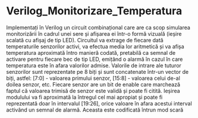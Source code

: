 # Verilog_Monitorizare_Temperatura
Implementați în Verilog un circuit combinațional care are ca scop simularea monitorizării în cadrul unei
sere și afișarea ei într-o formă vizuală (ieșire scalată cu afișaj de tip LED). Circuitul va extrage de fiecare
dată temperaturile senzorilor activi, va efectua media lor aritmetică și va afișa temperatura aproximată întro manieră codată, pretabilă ca semnal de activare pentru fiecare bec de tip LED, emițând o alarmă în cazul
în care temperatura este în afara valorilor admise.
Valorile de intrare ale tuturor senzorilor sunt reprezentate pe 8 biți și sunt concatenate într-un vector de biți,
astfel: [7:0] - valoarea primului senzor, [15:8] - valoarea celui de-al doilea senzor, etc. Fiecare senzor are
un bit de enable care marchează faptul că valoarea trimisă de senzor este validă și poate fi citită.
Ieșirea modulului va fi aproximată la întregul cel mai apropiat și poate fi reprezentată doar în intervalul
[19:26], orice valoare în afara acestui interval activând un semnal de alarmă. Aceasta este codificată întrun mod scară
